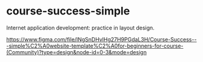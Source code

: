 # course-success-simple
Internet application development: practice in layout design.

https://www.figma.com/file/lNgSnDHvlHg27H9PGdaL3H/Course-Success---simple%C2%A0website-template%C2%A0for-beginners-for-course-(Community)?type=design&node-id=0-3&mode=design
